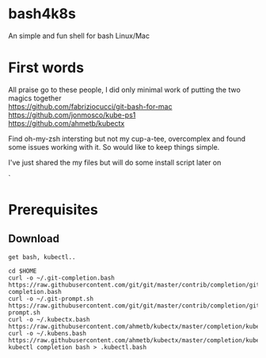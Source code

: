 # bash4k8s
An simple and fun shell for bash Linux/Mac

# First words
All praise go to these people, I did only minimal work of putting the two magics together  
https://github.com/fabriziocucci/git-bash-for-mac  
https://github.com/jonmosco/kube-ps1  
https://github.com/ahmetb/kubectx  


Find oh-my-zsh intersting but not my cup-a-tee, overcomplex and found some issues working with it. So would like to keep things simple. 

I've just shared the my files but will do some install script later on

`
# Prerequisites

## Download
```
get bash, kubectl..

cd $HOME
curl -o ~/.git-completion.bash https://raw.githubusercontent.com/git/git/master/contrib/completion/git-completion.bash
curl -o ~/.git-prompt.sh https://raw.githubusercontent.com/git/git/master/contrib/completion/git-prompt.sh
curl -o ~/.kubectx.bash https://raw.githubusercontent.com/ahmetb/kubectx/master/completion/kubectx.bash
curl -o ~/.kubens.bash https://raw.githubusercontent.com/ahmetb/kubectx/master/completion/kubens.bash
kubectl completion bash > .kubectl.bash

```
